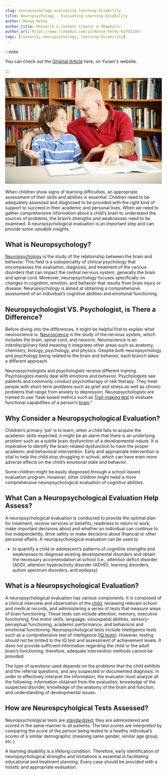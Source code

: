 ```yaml
---
slug: neuropsychology-evaluating-learning-disability
title: Neuropsychology - Evaluating Learning Disability
author: Marwa Helmy
author_title: Research & Content Creator @ VRapeutic
author_url: https://www.linkedin.com/in/marwa-helmy-617b3130/
tags: [research, neuropsychology, learning-disability]
---
```


:::note

You can check out the [Original Article](http://yuram.tech/neuropsychology-evaluating-learning-disability/) here, on Yuram's website.

:::

![i1](y8.png)

When children show signs of learning difficulties, an appropriate assessment of their skills and abilities is essential. Children need to be adequately assessed and diagnosed to be provided with the right kind of support to succeed in their academic and personal lives. When we need to gather comprehensive information about a child’s brain to understand the sources of problems, the brain’s strengths and weaknesses need to be examined. A neuropsychological evaluation is an important step and can provide some valuable insights. 

<!--truncate-->

## What is Neuropsychology? 
[Neuropsychology](https://www.med.unc.edu/neurology/divisions/movement-disorders/npsycheval/) is the study of the relationship between the brain and behavior. This field is a subspeciality of clinical psychology that encompasses the evaluation, diagnosis, and treatment of the various disorders that can impact the central nervous system, generally the brain and spinal cord. Moreover, neuropsychology focuses specifically on changes in cognition, emotion, and behavior that results from brain injury or disease. Neuropsychology is aimed at obtaining a comprehensive assessment of an individual’s cognitive abilities and emotional functioning. 

## Neuropsychologist VS. Psychologist, is There a Difference? 
Before diving into the differences, it might be helpful first to explain what neuroscience is. [Neuroscience](https://www.psychologytoday.com/us/blog/the-fifth-vital-sign/201809/what-are-the-differences-between-psychology-specialties) is the study of the nervous system, which includes the brain, spinal cord, and neurons. Neuroscience is an interdisciplinary field meaning it integrates other areas such as anatomy, chemistry, biology, psychology, and physics. Despite both neuropsychology and psychology being related to the brain and behavior, each branch takes a different approach. 

Neuropsychologists and psychologists receive different training. Psychologists mainly deal with emotions and behavior. Psychologists see patients and commonly conduct psychotherapy or talk therapy. They treat people with short-term problems such as grief and stress as well as chronic problems that range from anxiety to depression. Neuropsychologists are trained to use “task-based metrics such as [Trail-making test](https://www.neura.edu.au/apps/trail-making-test/) to evaluate functional capabilities of a person’s [brain](https://www.psychologytoday.com/us/blog/the-fifth-vital-sign/201809/what-are-the-differences-between-psychology-specialties).” 


## Why Consider a Neuropsychological Evaluation?
Children’s primary ‘job’ is to learn; when a child fails to acquire the academic skills expected, it might be an alarm that there is an underlying problem such as a subtle brain dysfunction of a developmental nature. It is imperative to identify the brain-related dysfunction to have the proper academic and behavioral intervention. Early and appropriate intervention is vital to help the child stop struggling in school, which can have even more adverse effects on the child’s emotional state and behavior. 

Some children might be easily diagnosed through a school-based evaluation program. However, other children might need a more comprehensive neuropsychological evaluation of cognitive abilities. 

## What Can a Neuropsychological Evaluation Help Assess? 
A neuropsychological evaluation is conducted to provide the optimal plan for treatment, receive services or benefits, readiness to return to work, make important decisions about and whether an individual can continue to live independently, drive safely or make decisions about financial or other personal affairs. A neuropsychological evaluation can be used to 
- to quantify a child or adolescent’s patterns of cognitive strengths and weaknesses to diagnose existing developmental disorders and obtain the necessary accommodation at school (i.e., attention deficit disorder (ADD), attention hyperactivity disorder (ADHD), learning disorders, autism spectrum disorders, and epilepsy)

## What is a Neuropsychological Evaluation? 
A neuropsychological evaluation has various components. It is composed of a clinical interview and observation of the [child](http://www.drmrosenfeld.com/uploads/2/1/4/6/21463888/naofn_testing.pdf), reviewing relevant school and medical records, and administering a series of tests that measure areas of brain functioning. These tests can include attention, memory, executive functioning, fine motor skills, language, visuospatial abilities, sensory-perceptual functioning, academic performance, and behavioral and emotional functioning. Neuropsychological tests include intelligence tests such as a comprehensive test of intelligence  ([IQ tests](https://www.sciencedirect.com/science/article/pii/S0887617707002041)). However, testing should not be limited to the IQ test and assessment of achievement levels. It does not provide sufficient information regarding the child or the adult brain’s functioning; therefore, adequate intervention methods cannot be provided. 

The type of questions used depends on the problems that the child exhibits and the referral questions, and any suspected or documented diagnosis. In order to effectively interpret the information, the evaluator must analyze all the following: information obtained from the evaluation, knowledge of the suspected disorder, knowledge of the anatomy of the brain and function, and understanding of developmental issues. 

## How are Neurospcyholgical Tests Assessed? 
Neuropsychological tests are [standardized](https://www.med.unc.edu/neurology/divisions/movement-disorders/npsycheval/); they are administered and scored in the same manner to all patients. The test scores are interpreted by comparing the score of the person being tested to a healthy individual’s scores of a similar demographic (meaning same gender, similar age group, etc.). 

A learning disability is a lifelong condition. Therefore, early identification of neuropsychological strengths and limitations is essential in facilitating educational and treatment planning. Every case should be provided with a holistic and appropriate evaluation. 